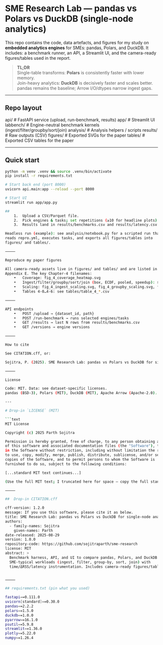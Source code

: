 # SME Research Lab — pandas vs Polars vs DuckDB (single-node analytics)

This repo contains the code, data artefacts, and figures for my study on
**embedded analytics engines** for SMEs: pandas, Polars, and DuckDB.
It includes: a benchmark runner, an API, a Streamlit UI, and the camera-ready
figures/tables used in the report.

> **TL;DR**  
> Single-table transforms: **Polars** is consistently faster with lower memory.  
> Join-heavy analytics: **DuckDB** is decisively faster and scales better.  
> pandas remains the baseline; Arrow I/O/dtypes narrow ingest gaps.

---

## Repo layout

api/            # FastAPI service (upload, run-benchmark, results)
app/            # Streamlit UI
labbench/       # Engine-neutral benchmark kernels (ingest/filter/groupby/sort/join)
analysis/       # Analysis helpers / scripts
results/        # Raw outputs (CSV)
figures/        # Exported SVGs for the paper
tables/         # Exported CSV tables for the paper

---

## Quick start

```bash
python -m venv .venv && source .venv/bin/activate
pip install -r requirements.txt

# Start back end (port 8000)
uvicorn api.main:app --reload --port 8000

# Start UI
streamlit run app/app.py

##
	1.	Upload a CSV/Parquet file.
	2.	Pick engines & tasks; set repetitions (≥10 for headline plots).
	3.	Results land in results/benchmarks.csv and results/latency.csv.

Headless run (example): see analysis/notebook.py for a scripted run that
reads repro.yml, executes tasks, and exports all figures/tables into
figures/ and tables/.

⸻

Reproduce my paper figures

All camera-ready assets live in figures/ and tables/ and are listed in
Appendix E. The key Chapter-4 filenames:
	•	Coverage: fig_4_coverage_heatmap.svg
	•	Ingest/filter/groupby/sort/join (box, ECDF, pooled, speedup): see fig_4_*
	•	Scaling: fig_4_ingest_scaling.svg, fig_4_groupby_scaling.svg, fig_4_join_scaling.svg
	•	Tables 4-0…4-6: see tables/table_4_*.csv

⸻

API endpoints
	•	POST /upload → {dataset_id, path}
	•	POST /run-benchmark → runs selected engines/tasks
	•	GET /results → last N rows from results/benchmarks.csv
	•	GET /versions → engine versions

⸻

How to cite

See CITATION.cff, or:

Sojitra, P. (2025). SME Research Lab: pandas vs Polars vs DuckDB for single-node analytics. GitHub. https://github.com/sojitraparth/sme-research

⸻

License

Code: MIT. Data: see dataset-specific licenses.
pandas (BSD-3), Polars (MIT), DuckDB (MIT), Apache Arrow (Apache-2.0).

---

# Drop-in `LICENSE` (MIT)

```text
MIT License

Copyright (c) 2025 Parth Sojitra

Permission is hereby granted, free of charge, to any person obtaining a copy
of this software and associated documentation files (the "Software"), to deal
in the Software without restriction, including without limitation the rights
to use, copy, modify, merge, publish, distribute, sublicense, and/or sell
copies of the Software, and to permit persons to whom the Software is
furnished to do so, subject to the following conditions:

[...standard MIT text continues...]

(Use the full MIT text; I truncated here for space — copy the full standard block.)

⸻

##  Drop-in CITATION.cff

cff-version: 1.2.0
message: If you use this software, please cite it as below.
title: SME Research Lab: pandas vs Polars vs DuckDB for single-node analytics
authors:
  - family-names: Sojitra
    given-names: Parth
date-released: 2025-08-29
version: 1.0.0
repository-code: https://github.com/sojitraparth/sme-research
license: MIT
abstract: >
  Benchmark harness, API, and UI to compare pandas, Polars, and DuckDB on
  SME-typical workloads (ingest, filter, group-by, sort, join) with
  time/ΔRSS/latency instrumentation. Includes camera-ready figures/tables.


⸻

## requirements.txt (pin what you used)

fastapi==0.111.0
uvicorn[standard]==0.30.0
pandas==2.2.2
polars==1.5.0
duckdb==1.0.0
pyarrow==16.1.0
psutil==5.9.8
streamlit==1.36.0
plotly==5.22.0
numpy==1.26.4
